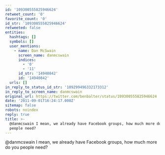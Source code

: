 ```yaml
---
id: '109300555825946624'
retweet_count: '0'
favorite_count: '0'
id_str: '109300555825946624'
retweeted: false
entities:
  hashtags: []
  symbols: []
  user_mentions:
    - name: Dan McSwain
      screen_name: danmcswain
      indices:
        - '0'
        - '11'
      id_str: '14940842'
      id: '14940842'
  urls: []
in_reply_to_status_id_str: '109299496332173312'
in_reply_to_screen_name: danmcswain
original_url: https://twitter.com/benbalter/status/109300555825946624
date: '2011-09-01T16:24:17.000Z'
sitemap: false
robots: noindex
reply: true
title: >-
  @danmcswain I mean, we already have Facebook groups, how much more do you
  people need?
---
```


@danmcswain I mean, we already have Facebook groups, how much more do you people need?